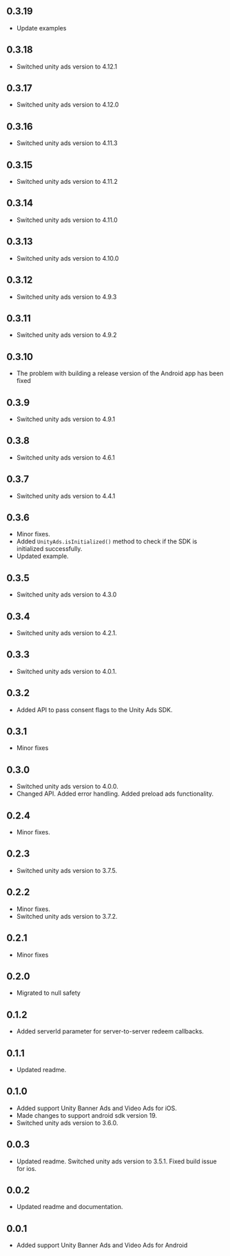 ## 0.3.19

* Update examples

## 0.3.18

* Switched unity ads version to 4.12.1

## 0.3.17

* Switched unity ads version to 4.12.0

## 0.3.16

* Switched unity ads version to 4.11.3

## 0.3.15

* Switched unity ads version to 4.11.2

## 0.3.14

* Switched unity ads version to 4.11.0

## 0.3.13

* Switched unity ads version to 4.10.0

## 0.3.12

* Switched unity ads version to 4.9.3

## 0.3.11

* Switched unity ads version to 4.9.2

## 0.3.10

* The problem with building a release version of the Android app has been fixed
 
## 0.3.9

* Switched unity ads version to 4.9.1

## 0.3.8

* Switched unity ads version to 4.6.1

## 0.3.7

* Switched unity ads version to 4.4.1

## 0.3.6

* Minor fixes.
* Added `UnityAds.isInitialized()` method to check if the SDK is initialized successfully.
* Updated example.

## 0.3.5

* Switched unity ads version to 4.3.0

## 0.3.4

* Switched unity ads version to 4.2.1.

## 0.3.3

* Switched unity ads version to 4.0.1.

## 0.3.2

* Added API to pass consent flags to the Unity Ads SDK.

## 0.3.1

* Minor fixes

## 0.3.0

* Switched unity ads version to 4.0.0.
* Changed API. Added error handling. Added preload ads functionality.

## 0.2.4

* Minor fixes.

## 0.2.3

* Switched unity ads version to 3.7.5.

## 0.2.2

* Minor fixes.
* Switched unity ads version to 3.7.2.

## 0.2.1

* Minor fixes

## 0.2.0

* Migrated to null safety

## 0.1.2

* Added serverId parameter for server-to-server redeem callbacks.

## 0.1.1

* Updated readme.

## 0.1.0

* Added support Unity Banner Ads and Video Ads for iOS.
* Made changes to support android sdk version 19.
* Switched unity ads version to 3.6.0.

## 0.0.3

* Updated readme. Switched unity ads version to 3.5.1. Fixed build issue for ios.

## 0.0.2

* Updated readme and documentation.

## 0.0.1

* Added support Unity Banner Ads and Video Ads for Android

